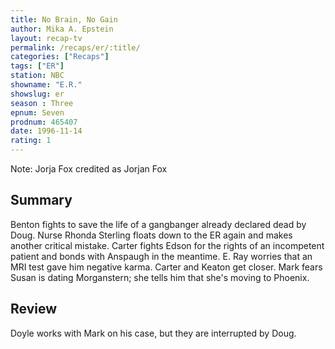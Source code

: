 ```yaml
---
title: No Brain, No Gain
author: Mika A. Epstein
layout: recap-tv
permalink: /recaps/er/:title/
categories: ["Recaps"]
tags: ["ER"]
station: NBC
showname: "E.R."
showslug: er
season : Three  
epnum: Seven  
prodnum: 465407    
date: 1996-11-14  
rating: 1  
---
```


Note: Jorja Fox credited as Jorjan Fox

## Summary  
  
Benton fights to save the life of a gangbanger already declared dead by Doug. Nurse Rhonda Sterling floats down to the ER again and makes another critical mistake. Carter fights Edson for the rights of an incompetent patient and bonds with Anspaugh in the meantime. E. Ray worries that an MRI test gave him negative karma. Carter and Keaton get closer. Mark fears Susan is dating Morganstern; she tells him that she's moving to Phoenix.

## Review  
  
Doyle works with Mark on his case, but they are interrupted by Doug.
